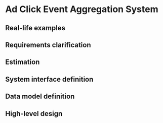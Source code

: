 # Ad Click Event Aggregation System

## Real-life examples

## Requirements clarification

## Estimation

## System interface definition

## Data model definition

## High-level design
